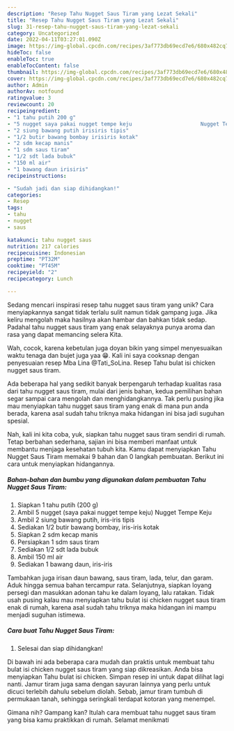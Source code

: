 ```yaml
---
description: "Resep Tahu Nugget Saus Tiram yang Lezat Sekali"
title: "Resep Tahu Nugget Saus Tiram yang Lezat Sekali"
slug: 31-resep-tahu-nugget-saus-tiram-yang-lezat-sekali
category: Uncategorized
date: 2022-04-11T03:27:01.090Z
image: https://img-global.cpcdn.com/recipes/3af773db69ecd7e6/680x482cq70/tahu-nugget-saus-tiram-foto-resep-utama.jpg
hideToc: false
enableToc: true
enableTocContent: false
thumbnail: https://img-global.cpcdn.com/recipes/3af773db69ecd7e6/680x482cq70/tahu-nugget-saus-tiram-foto-resep-utama.jpg
cover: https://img-global.cpcdn.com/recipes/3af773db69ecd7e6/680x482cq70/tahu-nugget-saus-tiram-foto-resep-utama.jpg
author: Admin
authorAv: notfound
ratingvalue: 3
reviewcount: 20
recipeingredient:
- "1 tahu putih 200 g"
- "5 nugget saya pakai nugget tempe keju                      Nugget Tempe Keju"
- "2 siung bawang putih irisiris tipis"
- "1/2 butir bawang bombay irisiris kotak"
- "2 sdm kecap manis"
- "1 sdm saus tiram"
- "1/2 sdt lada bubuk"
- "150 ml air"
- "1 bawang daun irisiris"
recipeinstructions:

- "Sudah jadi dan siap dihidangkan!"
categories:
- Resep
tags:
- tahu
- nugget
- saus

katakunci: tahu nugget saus 
nutrition: 217 calories
recipecuisine: Indonesian
preptime: "PT32M"
cooktime: "PT45M"
recipeyield: "2"
recipecategory: Lunch

---
```





Sedang mencari inspirasi resep tahu nugget saus tiram yang unik? Cara menyiapkannya sangat tidak terlalu sulit namun tidak gampang juga. Jika keliru mengolah maka hasilnya akan hambar dan bahkan tidak sedap. Padahal tahu nugget saus tiram yang enak selayaknya punya aroma dan rasa yang dapat memancing selera Kita.





Wah, cocok, karena kebetulan juga doyan bikin yang simpel menyesuaikan waktu tenaga dan bujet juga yaa 😁. Kali ini saya cooksnap dengan penyesuaian resep Mba Lina @Tati_SoLina. Resep Tahu bulat isi chicken nugget saus tiram.

Ada beberapa hal yang sedikit banyak berpengaruh terhadap kualitas rasa dari tahu nugget saus tiram, mulai dari jenis bahan, kedua pemilihan bahan segar sampai cara mengolah dan menghidangkannya. Tak perlu pusing jika mau menyiapkan tahu nugget saus tiram yang enak di mana pun anda berada, karena asal sudah tahu triknya maka hidangan ini bisa jadi suguhan spesial.






Nah, kali ini kita coba, yuk, siapkan tahu nugget saus tiram sendiri di rumah. Tetap berbahan sederhana, sajian ini bisa memberi manfaat untuk membantu menjaga kesehatan tubuh kita. Kamu dapat menyiapkan Tahu Nugget Saus Tiram memakai 9 bahan dan 0 langkah pembuatan. Berikut ini cara untuk menyiapkan hidangannya.

<!--inarticleads1-->

##### Bahan-bahan dan bumbu yang digunakan dalam pembuatan Tahu Nugget Saus Tiram:

1. Siapkan 1 tahu putih (200 g)
1. Ambil 5 nugget (saya pakai nugget tempe keju)                      Nugget Tempe Keju
1. Ambil 2 siung bawang putih, iris-iris tipis
1. Sediakan 1/2 butir bawang bombay, iris-iris kotak
1. Siapkan 2 sdm kecap manis
1. Persiapkan 1 sdm saus tiram
1. Sediakan 1/2 sdt lada bubuk
1. Ambil 150 ml air
1. Sediakan 1 bawang daun, iris-iris


Tambahkan juga irisan daun bawang, saus tiram, lada, telur, dan garam. Aduk hingga semua bahan tercampur rata. Selanjutnya, siapkan loyang persegi dan masukkan adonan tahu ke dalam loyang, lalu ratakan. Tidak usah pusing kalau mau menyiapkan tahu bulat isi chicken nugget saus tiram enak di rumah, karena asal sudah tahu triknya maka hidangan ini mampu menjadi suguhan istimewa. 

<!--inarticleads2-->

##### Cara buat Tahu Nugget Saus Tiram:


1. Selesai dan siap dihidangkan!

Di bawah ini ada beberapa cara mudah dan praktis untuk membuat tahu bulat isi chicken nugget saus tiram yang siap dikreasikan. Anda bisa menyiapkan Tahu bulat isi chicken. Simpan resep ini untuk dapat dilihat lagi nanti. Jamur tiram juga sama dengan sayuran lainnya yang perlu untuk dicuci terlebih dahulu sebelum diolah. Sebab, jamur tiram tumbuh di permukaan tanah, sehingga seringkali terdapat kotoran yang menempel. 

Gimana nih? Gampang kan? Itulah cara membuat tahu nugget saus tiram yang bisa kamu praktikkan di rumah. Selamat menikmati
